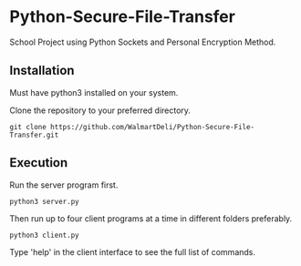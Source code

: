 # Python-Secure-File-Transfer
School Project using Python Sockets and Personal Encryption Method.


## Installation
Must have python3 installed on your system.

Clone the repository to your preferred directory.
```
git clone https://github.com/WalmartDeli/Python-Secure-File-Transfer.git
```

## Execution
Run the server program first.
```
python3 server.py
```
Then run up to four client programs at a time in different folders preferably.
```
python3 client.py
```

Type 'help' in the client interface to see the full list of commands.
